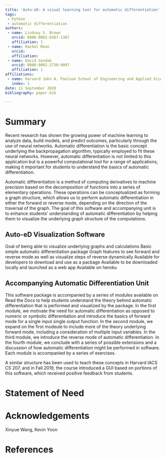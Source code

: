 ```yaml
---
title: 'Auto-eD: A visual learning tool for automatic differentiation'
tags:
 - Python
 - automatic differentiation
authors:
 - name: Lindsey S. Brown
   orcid: 0000-0002-9387-1387
   affiliation: 1
 - name: Rachel Moon
   orcid:
   affiliation:
 - name: David Sondak
   orcid: 0000-0002-2730-9097
   affiliation: 1
affiliations:
 - name: Harvard John A. Paulson School of Engineering and Applied Sciences
   index: 1
date: 11 September 2020
bibliography: paper.bib

---
```

# Summary
Recent research has shown the growing power of machine learning to analyze data, build models, and predict outcomes, particularly through the use of neural networks.  Automatic differentiation is the basic concept underlying the backpropagation algorithm, typically employed to fit these neural networks.  However, automatic differentiation is not limited to this application but is a powerful computational tool for a range of applications, making it important for students to understand the basics of automatic differentiation.

Automatic differentiation is a method of computing derivatives to machine precision based on the decomposition of functions into a series of elementary operations.  These operations can be conceptualized as forming a graph structure, which allows us to perform automatic differentiation in either the forward or reverse mode, depending on the direction of the traversal of the graph.  The goal of this software and accompanying unit is to enhance students' understanding of automatic differentiation by helping them to visualize the underlying graph structure of the computations.

## Auto-eD Visualization Software
Goal of being able to visualize underlying graphs and calculations
Basic simple automatic differentiation package
Graph features to see forward and reverse mode as well as visualize steps of reverse dynamically
Available for developers to download and use as a package
Available to be downloaded locally and launched as a web app
Available on heroku

## Accompanying Automatic Differentiation Unit
This software package is accompanied by a series of modules available on Read the Docs to help students understand the theory behind automatic differentiation that is performed and visualized by the package. In the first module, we motivate the need for automatic differentiation as opposed to numeric or symbolic differentiation and introduce the basics of forward mode for a single input single output function.  In the second module, we expand on the first modeule to include more of the theory underlying forward mode, including a consideration of multiple input variables.  In the third module, we introduce the reverse mode of automatic differentiation.  In the fourth module, we conclude with a series of possible extensions and a discussion of how automatic differentiation might be performed in software.  Each module is accompanied by a series of exercises.

A similar structure has been used to teach these concepts in Harvard IACS CS 207, and in Fall 2019, the course introduced a GUI based on portions of this software, which received positive feedback from students.

# Statement of Need

# Acknowledgements
Xinyue Wang, Kevin Yoon

# References
